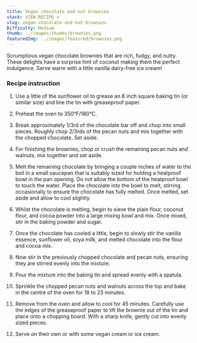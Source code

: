 ```yaml
---
title: Vegan chocolate and nut brownies
stack: VIEW RECIPE >
slug: vegan-chocolate-and-nut-brownies
Difficulty: Medium
thumb: ../images/thumbs/brownies.png
featuredImg: ../images/featured/brownies.png
---
```


Scrumptious vegan chocolate brownies that are rich, fudgy, and nutty. These delights have a surprise hint of coconut making them the perfect indulgence. Serve warm with a little vanilla dairy-free ice cream!

### Recipe instruction

1. Use a little of the sunflower oil to grease an 8 inch square baking tin (or similar size) and line the tin with greaseproof paper.

2. Preheat the oven to 350°F/180°C.

3. Break approximately 1/3rd of the chocolate bar off and chop into small pieces. Roughly chop 2/3rds of the pecan nuts and mix together with the chopped chocolate. Set aside.

4. For finishing the brownies, chop or crush the remaining pecan nuts and walnuts, mix together and set aside.

5. Melt the remaining chocolate by bringing a couple inches of water to the boil in a small saucepan that is suitably sized for holding a heatproof bowl in the pan opening. Do not allow the bottom of the heatproof bowl to touch the water. Place the chocolate into the bowl to melt, stirring occasionally to ensure the chocolate has fully melted. Once melted, set aside and allow to cool slightly.

6. Whilst the chocolate is melting, begin to sieve the plain flour, coconut flour, and cocoa powder into a large mixing bowl and mix. Once mixed, stir in the baking powder and sugar.

7. Once the chocolate has cooled a little, begin to slowly stir the vanilla essence, sunflower oil, soya milk, and melted chocolate into the flour and cocoa mix.

8. Now stir in the previously chopped chocolate and pecan nuts, ensuring they are stirred evenly into the mixture.

9. Pour the mixture into the baking tin and spread evenly with a spatula.

10. Sprinkle the chopped pecan nuts and walnuts across the top and bake in the centre of the oven for 18 to 23 minutes.

11. Remove from the oven and allow to cool for 45 minutes. Carefully use the edges of the greaseproof paper to lift the brownie out of the tin and place onto a chopping board. With a sharp knife, gently cut into evenly sized pieces.

12. Serve on their own or with some vegan cream or ice cream.